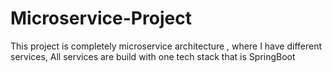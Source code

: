 # Microservice-Project
This project is completely microservice architecture , where I have different services, All services are build with one tech stack that is SpringBoot  
